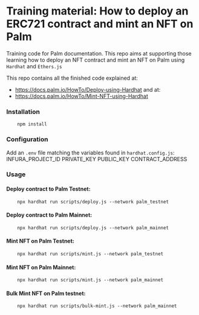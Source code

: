 # Training material: How to deploy an ERC721 contract and mint an NFT on Palm

Training code for Palm documentation. This repo aims at supporting those learning how to deploy an NFT contract and mint an NFT on Palm using `Hardhat` and `Ethers.js`

This repo contains all the finished code explained at: 
* https://docs.palm.io/HowTo/Deploy-using-Hardhat
and at:
* https://docs.palm.io/HowTo/Mint-NFT-using-Hardhat

### Installation
        
        npm install

### Configuration

Add an `.env` file matching the variables found in `hardhat.config.js`:
INFURA_PROJECT_ID
PRIVATE_KEY
PUBLIC_KEY
CONTRACT_ADDRESS

### Usage

#### Deploy contract to Palm Testnet:
        
        npx hardhat run scripts/deploy.js --network palm_testnet
        
#### Deploy contract to Palm Mainnet:
        
        npx hardhat run scripts/deploy.js --network palm_mainnet
        
#### Mint NFT on Palm Testnet:

        
        npx hardhat run scripts/mint.js --network palm_testnet
        

#### Mint NFT on Palm Mainnet:
        
        npx hardhat run scripts/mint.js --network palm_mainnet
        

#### Bulk Mint NFT on Palm testnet:
        
        npx hardhat run scripts/bulk-mint.js --network palm_mainnet

